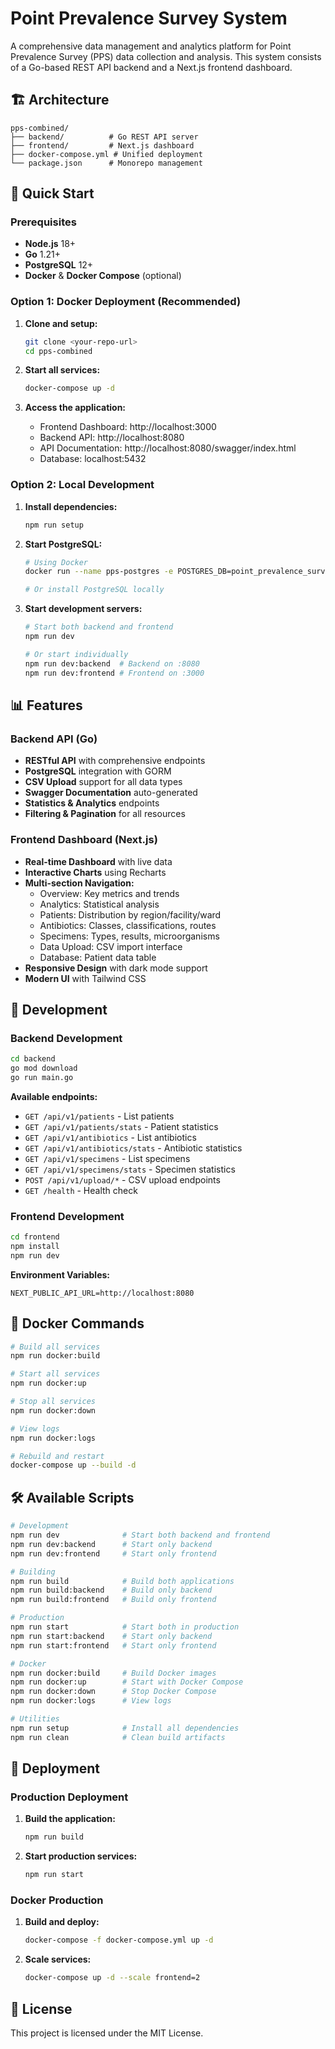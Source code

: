 # Point Prevalence Survey System

A comprehensive data management and analytics platform for Point Prevalence Survey (PPS) data collection and analysis. This system consists of a Go-based REST API backend and a Next.js frontend dashboard.

## 🏗️ Architecture

```
pps-combined/
├── backend/          # Go REST API server
├── frontend/         # Next.js dashboard
├── docker-compose.yml # Unified deployment
└── package.json      # Monorepo management
```

## 🚀 Quick Start

### Prerequisites

-    **Node.js** 18+
-    **Go** 1.21+
-    **PostgreSQL** 12+
-    **Docker** & **Docker Compose** (optional)

### Option 1: Docker Deployment (Recommended)

1. **Clone and setup:**

     ```bash
     git clone <your-repo-url>
     cd pps-combined
     ```

2. **Start all services:**

     ```bash
     docker-compose up -d
     ```

3. **Access the application:**
     - Frontend Dashboard: http://localhost:3000
     - Backend API: http://localhost:8080
     - API Documentation: http://localhost:8080/swagger/index.html
     - Database: localhost:5432

### Option 2: Local Development

1. **Install dependencies:**

     ```bash
     npm run setup
     ```

2. **Start PostgreSQL:**

     ```bash
     # Using Docker
     docker run --name pps-postgres -e POSTGRES_DB=point_prevalence_survey -e POSTGRES_USER=postgres -e POSTGRES_PASSWORD=password -p 5432:5432 -d postgres:15-alpine

     # Or install PostgreSQL locally
     ```

3. **Start development servers:**

     ```bash
     # Start both backend and frontend
     npm run dev

     # Or start individually
     npm run dev:backend  # Backend on :8080
     npm run dev:frontend # Frontend on :3000
     ```

## 📊 Features

### Backend API (Go)

-    **RESTful API** with comprehensive endpoints
-    **PostgreSQL** integration with GORM
-    **CSV Upload** support for all data types
-    **Swagger Documentation** auto-generated
-    **Statistics & Analytics** endpoints
-    **Filtering & Pagination** for all resources

### Frontend Dashboard (Next.js)

-    **Real-time Dashboard** with live data
-    **Interactive Charts** using Recharts
-    **Multi-section Navigation:**
     -    Overview: Key metrics and trends
     -    Analytics: Statistical analysis
     -    Patients: Distribution by region/facility/ward
     -    Antibiotics: Classes, classifications, routes
     -    Specimens: Types, results, microorganisms
     -    Data Upload: CSV import interface
     -    Database: Patient data table
-    **Responsive Design** with dark mode support
-    **Modern UI** with Tailwind CSS

## 🔧 Development

### Backend Development

```bash
cd backend
go mod download
go run main.go
```

**Available endpoints:**

-    `GET /api/v1/patients` - List patients
-    `GET /api/v1/patients/stats` - Patient statistics
-    `GET /api/v1/antibiotics` - List antibiotics
-    `GET /api/v1/antibiotics/stats` - Antibiotic statistics
-    `GET /api/v1/specimens` - List specimens
-    `GET /api/v1/specimens/stats` - Specimen statistics
-    `POST /api/v1/upload/*` - CSV upload endpoints
-    `GET /health` - Health check

### Frontend Development

```bash
cd frontend
npm install
npm run dev
```

**Environment Variables:**

```env
NEXT_PUBLIC_API_URL=http://localhost:8080
```

## 🐳 Docker Commands

```bash
# Build all services
npm run docker:build

# Start all services
npm run docker:up

# Stop all services
npm run docker:down

# View logs
npm run docker:logs

# Rebuild and restart
docker-compose up --build -d
```

## 🛠️ Available Scripts

```bash
# Development
npm run dev              # Start both backend and frontend
npm run dev:backend      # Start only backend
npm run dev:frontend     # Start only frontend

# Building
npm run build            # Build both applications
npm run build:backend    # Build only backend
npm run build:frontend   # Build only frontend

# Production
npm run start            # Start both in production
npm run start:backend    # Start only backend
npm run start:frontend   # Start only frontend

# Docker
npm run docker:build     # Build Docker images
npm run docker:up        # Start with Docker Compose
npm run docker:down      # Stop Docker Compose
npm run docker:logs      # View logs

# Utilities
npm run setup            # Install all dependencies
npm run clean            # Clean build artifacts
```

## 🚀 Deployment

### Production Deployment

1. **Build the application:**

     ```bash
     npm run build
     ```

2. **Start production services:**
     ```bash
     npm run start
     ```

### Docker Production

1. **Build and deploy:**

     ```bash
     docker-compose -f docker-compose.yml up -d
     ```

2. **Scale services:**
     ```bash
     docker-compose up -d --scale frontend=2
     ```

## 📄 License

This project is licensed under the MIT License.
